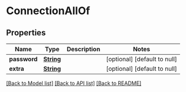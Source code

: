 # ConnectionAllOf
## Properties

Name | Type | Description | Notes
------------ | ------------- | ------------- | -------------
**password** | [**String**](string.md) |  | [optional] [default to null]
**extra** | [**String**](string.md) |  | [optional] [default to null]

[[Back to Model list]](../README.md#documentation-for-models) [[Back to API list]](../README.md#documentation-for-api-endpoints) [[Back to README]](../README.md)


